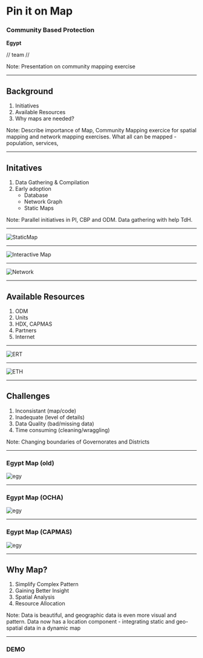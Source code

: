 
# Pin it on Map  
### Community Based Protection
**Egypt**

// team // 

Note: Presentation on community mapping exercise

---

## Background
1. Initiatives <!-- .element: class="fragment highlight-current-blue" -->
1. Available Resources <!-- .element: class="fragment highlight-current-blue" -->
1. Why maps are needed?  <!-- .element: class="fragment highlight-current-blue" -->

Note: Describe importance of Map, Community Mapping exercice for spatial mapping and network mapping exercises. What all can be mapped - population, services,

---

## Initatives
1. Data Gathering & Compilation <!-- .element: class="fragment highlight-current-blue" -->
1. Early adoption <!-- .element: class="fragment highlight-current-blue" -->
	* Database 
	* Network Graph 
	* Static Maps 


Note: Parallel initiatives in PI, CBP and ODM. Data gathering with help TdH. 

----

![StaticMap](staticmap.png)

----

![Interactive Map](staticmap02.png)

----

![Network](networkgraph.png)

---

## Available Resources
1. ODM <!-- .element: class="fragment highlight-current-blue" -->
1. Units <!-- .element: class="fragment highlight-current-blue" -->
1. HDX, CAPMAS <!-- .element: class="fragment highlight-current-blue" -->
1. Partners <!-- .element: class="fragment highlight-current-blue" -->
1. Internet <!-- .element: class="fragment highlight-current-blue" -->

----

![ERT](population_ert.png)

----


![ETH](population_eth.png)

---

## Challenges
1. Inconsistant (map/code)<!-- .element: class="fragment highlight-current-blue" -->
1. Inadequate (level of details)<!-- .element: class="fragment highlight-current-blue" -->
1. Data Quality (bad/missing data)<!-- .element: class="fragment highlight-current-blue" -->
1. Time consuming (cleaning/wraggling) <!-- .element: class="fragment highlight-current-blue" -->

Note: Changing boundaries of Governorates and Districts

----

### Egypt Map (old)

![egy](egy_01.png)

----

### Egypt Map (OCHA)

![egy](egy_02.png)


----

### Egypt Map (CAPMAS)

![egy](egy_03.png)

---

## Why Map?

1. Simplify Complex Pattern <!-- .element: class="fragment highlight-current-blue" -->
1. Gaining Better Insight
1. Spatial Analysis
1. Resource Allocation

Note: Data is beautiful, and geographic data is even more visual and pattern. Data now has a location component - integrating static and geo-spatial data in a dynamic map

----

### DEMO

